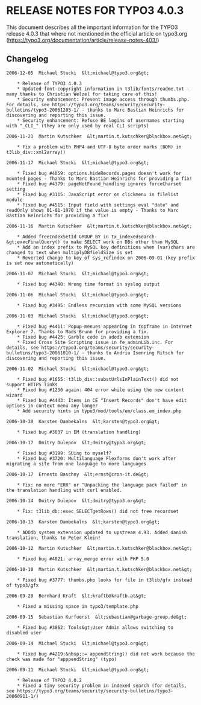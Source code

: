 RELEASE NOTES FOR TYPO3 4.0.3
=============================

This document describes all the important information for the TYPO3
release 4.0.3 that where not mentioned in the official article on
typo3.org (https://typo3.org/documentation/article/release-notes-403/)

Changelog
---------

    2006-12-05  Michael Stucki  &lt;michael@typo3.org&gt;

        * Release of TYPO3 4.0.3
        * Updated font-copyright information in t3lib/fonts/readme.txt - many thanks to Christian Welzel for taking care of this!
        * Security enhancement: Prevent image access through thumbs.php. For details, see https://typo3.org/teams/security/security-bulletins/typo3-20061205-1/ - thanks to Marc Bastian Heinrichs for discovering and reporting this issue.
        * Security enhancement: Refuse BE logins of usernames starting with "_CLI_" (they are only used by real CLI scripts)

    2006-11-21  Martin Kutschker  &lt;martin.t.kutschker@blackbox.net&gt;

        * Fix a problem with PHP4 and UTF-8 byte order marks (BOM) in t3lib_div::xml2array()

    2006-11-17  Michael Stucki  &lt;michael@typo3.org&gt;

        * Fixed bug #4059: options.hideRecords.pages doesn't work for mounted pages - Thanks to Marc Bastian Heinrichs for providing a fix!
        * Fixed bug #4379: pageNotFound_handling ignores forceCharset setting
        * Fixed bug #3115: JavaScript error on clickmenu in filelist module
        * Fixed bug #4515: Input field with settings eval "date" and readOnly shows 01-01-1970 if the value is empty - Thanks to Marc Bastian Heinrichs for providing a fix!

    2006-11-16  Martin Kutschker  &lt;martin.t.kutschker@blackbox.net&gt;

        * Added freeIndexSetId GROUP BY in tx_indexedsearch-&gt;execFinalQuery() to make SELECT work on DBs other than MySQL
        * Add an index prefix to MySQL key definitions when (var)chars are changed to text when multiplyDBfieldSize is set
        * Reverted change to key of sys_refindex on 2006-09-01 (key prefix is set now automatically)

    2006-11-07  Michael Stucki  &lt;michael@typo3.org&gt;

        * Fixed bug #4348: Wrong time format in syslog output

    2006-11-06  Michael Stucki  &lt;michael@typo3.org&gt;

        * Fixed bug #3495: Endless recursion with some MySQL versions

    2006-11-03  Michael Stucki  &lt;michael@typo3.org&gt;

        * Fixed bug #4411: Popup-menues appearing in topframe in Internet Explorer 7. Thanks to Mads Brunn for providing a fix.
        * Fixed bug #4425: Garble code in adodb extension
        * Fixed Cross Site Scripting issue in fe_adminLib.inc. For details, see https://typo3.org/teams/security/security-bulletins/typo3-20061010-1/ - thanks to Andriu Isenring Ritsch for discovering and reporting this issue.

    2006-11-02  Michael Stucki  &lt;michael@typo3.org&gt;

        * Fixed bug #1655: t3lib_div::substUrlsInPlainText() did not support HTTPS links
        * Fixed bug #1236 again: 404 error while using the new content wizard
        * Fixed bug #4443: Items in CE "Insert Records" don't have edit options in context menu any longer
        * Add security hints in typo3/mod/tools/em/class.em_index.php

    2006-10-30  Karsten Dambekalns  &lt;karsten@typo3.org&gt;

        * Fixed bug #3637 in EM (translation handling)

    2006-10-17  Dmitry Dulepov  &lt;dmitry@typo3.org&gt;

        * Fixed bug #3199: SUing to myself?
        * Fixed bug #3720: Multilanguage Flexforms don't work after migrating a site from one language to more languages

    2006-10-17  Ernesto Baschny  &lt;ernst@cron-it.de&gt;

        * Fix: no more "ERR" or "Unpacking the language pack failed" in the translation handling with curl enabled.

    2006-10-14  Dmitry Dulepov  &lt;dmitry@typo3.org&gt;

        * Fix: t3lib_db::exec_SELECTgetRows() did not free recordset

    2006-10-13  Karsten Dambekalns  &lt;karsten@typo3.org&gt;

        * ADOdb system extension updated to upstream 4.93. Added danish translation, thanks to Peter Klein!

    2006-10-12  Martin Kutschker  &lt;martin.t.kutschker@blackbox.net&gt;

        * Fixed bug #4021: array_merge error with PHP 5.0

    2006-10-10  Martin Kutschker  &lt;martin.t.kutschker@blackbox.net&gt;

        * Fixed bug #3777: thumbs.php looks for file in t3lib/gfx instead of typo3/gfx

    2006-09-20  Bernhard Kraft  &lt;kraftb@kraftb.at&gt;

        * Fixed a missing space in typo3/template.php

    2006-09-15  Sebastian Kurfuerst  &lt;sebastian@garbage-group.de&gt;

        * Fixed bug #3862: Tools&gt;User Admin allows switching to disabled user

    2006-09-14  Michael Stucki  &lt;michael@typo3.org&gt;

        * Fixed bug #4219:&nbsp;:= appendString() did not work because the check was made for "apppendString" (typo)

    2006-09-11  Michael Stucki  &lt;michael@typo3.org&gt;

        * Release of TYPO3 4.0.2
        * Fixed a tiny security problem in indexed search (for details, see https://typo3.org/teams/security/security-bulletins/typo3-20060911-1/)
